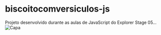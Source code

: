 # biscoitocomversiculos-js

Projeto desenvolvido durante as aulas de JavaScript do Explorer Stage 05...
![Capa](https://github.com/dantascrispim/biscoitocomversiculos-js/assets/114705745/e11c7220-bd6e-4ed9-b388-d8fc08899b98)
